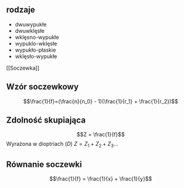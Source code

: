 ## rodzaje
- dwuwypukłe
- dwuwklęsłe
- wklęsno-wypukłe
- wypuklo-wklęsłe
- wypukło-płaskie
- wklęsło-wypukłe

[[Soczewka]]

## Wzór soczewkowy
$$\frac{1}{f}=(\frac{n}{n_0} - 1)(\frac{1}{r_1} + \frac{1}{r_2})$$

## Zdolność skupiająca

$$Z = \frac{1}{f}$$
Wyrażona w dioptriach ($D$)
$Z = Z_1 +Z_2+Z_3...$
## Równanie soczewki
$$\frac{1}{f} = \frac{1}{x} + \frac{1}{y}$$